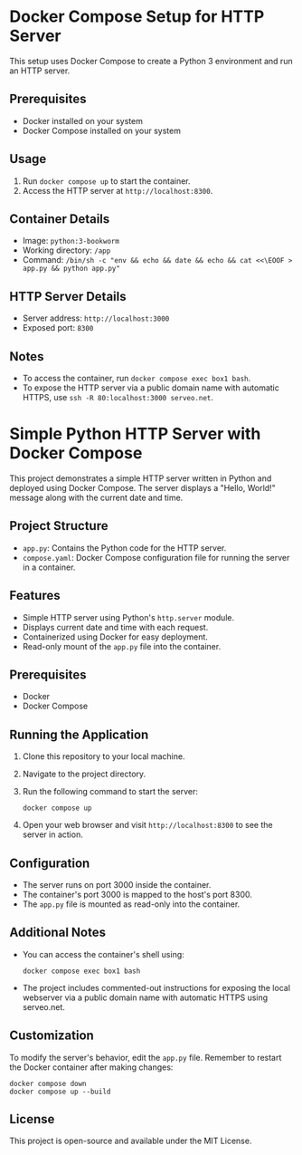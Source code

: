 # Docker Compose Setup for HTTP Server

This setup uses Docker Compose to create a Python 3 environment and run an HTTP server.

## Prerequisites

* Docker installed on your system
* Docker Compose installed on your system

## Usage

1. Run `docker compose up` to start the container.
2. Access the HTTP server at `http://localhost:8300`.

## Container Details

* Image: `python:3-bookworm`
* Working directory: `/app`
* Command: `/bin/sh -c "env && echo && date && echo && cat <<\EOOF > app.py && python app.py"`

## HTTP Server Details

* Server address: `http://localhost:3000`
* Exposed port: `8300`

## Notes

* To access the container, run `docker compose exec box1 bash`.
* To expose the HTTP server via a public domain name with automatic HTTPS, use `ssh -R 80:localhost:3000 serveo.net`.
# Simple Python HTTP Server with Docker Compose

This project demonstrates a simple HTTP server written in Python and deployed using Docker Compose. The server displays a "Hello, World!" message along with the current date and time.

## Project Structure

- `app.py`: Contains the Python code for the HTTP server.
- `compose.yaml`: Docker Compose configuration file for running the server in a container.

## Features

- Simple HTTP server using Python's `http.server` module.
- Displays current date and time with each request.
- Containerized using Docker for easy deployment.
- Read-only mount of the `app.py` file into the container.

## Prerequisites

- Docker
- Docker Compose

## Running the Application

1. Clone this repository to your local machine.
2. Navigate to the project directory.
3. Run the following command to start the server:

   ```
   docker compose up
   ```

4. Open your web browser and visit `http://localhost:8300` to see the server in action.

## Configuration

- The server runs on port 3000 inside the container.
- The container's port 3000 is mapped to the host's port 8300.
- The `app.py` file is mounted as read-only into the container.

## Additional Notes

- You can access the container's shell using:
  ```
  docker compose exec box1 bash
  ```

- The project includes commented-out instructions for exposing the local webserver via a public domain name with automatic HTTPS using serveo.net.

## Customization

To modify the server's behavior, edit the `app.py` file. Remember to restart the Docker container after making changes:

```
docker compose down
docker compose up --build
```

## License

This project is open-source and available under the MIT License.
